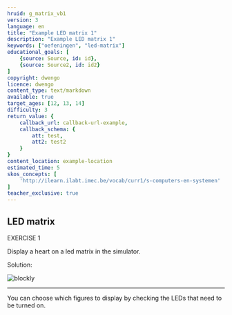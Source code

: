 ```yaml
---
hruid: g_matrix_vb1
version: 3
language: en
title: "Example LED matrix 1"
description: "Example LED matrix 1"
keywords: ["oefeningen", "led-matrix"]
educational_goals: [
    {source: Source, id: id}, 
    {source: Source2, id: id2}
]
copyright: dwengo
licence: dwengo
content_type: text/markdown
available: true
target_ages: [12, 13, 14]
difficulty: 3
return_value: {
    callback_url: callback-url-example,
    callback_schema: {
        att: test,
        att2: test2
    }
}
content_location: example-location
estimated_time: 5
skos_concepts: [
    'http://ilearn.ilabt.imec.be/vocab/curr1/s-computers-en-systemen'
]
teacher_exclusive: true
---
```

## LED matrix

EXERCISE 1

Display a heart on a led matrix in the simulator.

Solution:  

![blockly](@learning-object/matrix_m1/en/3)

***

<div class="alert alert-box alert-success">
You can choose which figures to display by checking the LEDs that need to be turned on.
</div>